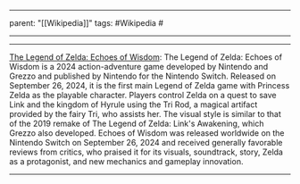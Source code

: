 
---
parent: "[[Wikipedia]]"
tags:
	#Wikipedia
	#
	
---



---

[The Legend of Zelda: Echoes of Wisdom](https://en.wikipedia.org/wiki/The_Legend_of_Zelda:_Echoes_of_Wisdom): The Legend of Zelda: Echoes of Wisdom is a 2024 action-adventure game developed by Nintendo and Grezzo and published by Nintendo for the Nintendo Switch. Released on September 26, 2024, it is the first main Legend of Zelda game with Princess Zelda as the playable character.
Players control Zelda on a quest to save Link and the kingdom of Hyrule using the Tri Rod, a magical artifact provided by the fairy Tri, who assists her. The visual style is similar to that of the 2019 remake of The Legend of Zelda: Link's Awakening, which Grezzo also developed.
Echoes of Wisdom was released worldwide on the Nintendo Switch on September 26, 2024 and received generally favorable reviews from critics, who praised it for its visuals, soundtrack, story, Zelda as a protagonist, and new mechanics and gameplay innovation.

---


